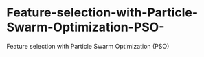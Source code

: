 # Feature-selection-with-Particle-Swarm-Optimization-PSO-
Feature selection with Particle Swarm Optimization (PSO)
